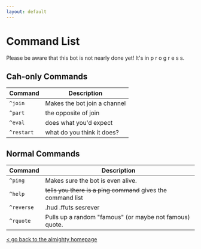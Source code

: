 ```yaml
---
layout: default
---
```


# Command List

Please be aware that this bot is not nearly done yet! It's in p r o g r e s s.

## Cah-only Commands

Command | Description
--------|--------
`^join` | Makes the bot join a channel
`^part` | the opposite of join
`^eval` | does what you'd expect
`^restart` | what do you think it does?

## Normal Commands

Command | Description
--------|--------
`^ping` | Makes sure the bot is even alive.
`^help` | ~~tells you there is a ping command~~ gives the command list
`^reverse` | .hud .ffuts sesrever
`^rquote` | Pulls up a random "famous" (or maybe not famous) quote.

[< go back to the almighty homepage](/)
